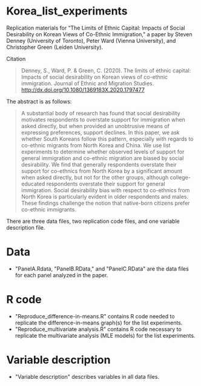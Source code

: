 # Korea_list_experiments
Replication materials for “The Limits of Ethnic Capital: Impacts of Social Desirability on Korean Views of Co-Ethnic Immigration," a paper by Steven Denney (University of Toronto), Peter Ward (Vienna University), and Christopher Green (Leiden University).

Citation
>Denney, S., Ward, P. & Green, C. (2020). The limits of ethnic capital: Impacts of social desirability on Korean views of co-ethnic immigration. Journal of Ethnic and Migration Studies. http://dx.doi.org/10.1080/1369183X.2020.1797477


The abstract is as follows:

>A substantial body of research has found that social desirability motivates respondents to overstate support for immigration when asked directly, but when provided an unobtrusive means of expressing preferences, support declines. In this paper, we ask whether South Koreans follow this pattern, especially with regards to co-ethnic migrants from North Korea and China. We use list experiments to determine whether observed levels of support for general immigration and co-ethnic migration are biased by social desirability. We find that generally respondents overstate their support for co-ethnics from North Korea by a significant amount when asked directly, but not for the other groups, although college-educated respondents overstate their support for general immigration. Social desirability bias with respect to co-ethnics from North Korea is particularly evident in older respondents and males. These findings challenge the notion that native-born citizens prefer co-ethnic immigrants. 

There are three data files, two replication code files, and one variable description file.

# Data
- "PanelA.Rdata, "PanelB.RData," and "PanelC.RData" are the data files for each panel analyzed in the paper.

# R code
- "Reproduce_difference-in-means.R" contains R code needed to replicate the difference-in-means graph(s) for the list experiments.
- "Reproduce_multivariate analysis.R" contains R code necessary to replicate the multivariate analysis (MLE models) for the list experiments.

# Variable description
- "Variable description" describes variables in all data files.
